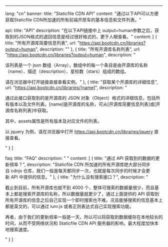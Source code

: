 ---
lang: "cn"
banner:
  title: "Staticfile CDN API"
  content: "通过以下API可以方便获取Staticfile CDN所加速的所有前端开原车的基本信息和文件列表。"

api:
  title: "API"
  description: "在以下API链接中上 output=human参数之后，获取到的JSON格式的退回信息是经过很好格式的，更于人眼查看。"
  content: [
    {
      title: "所有开源库简要信息列表",
      url: "https://api.bootcdn.cn/libraries?output=human",
      description: ""
    },
    {
      title: "所有开源库名称列表",
      url: "https://api.bootcdn.cn/libraries?output=human",
      description: "<p>该列表是一个&nbsp;json&nbsp;数组（Array），数组中的每一个条目是由开源库的名称（name）、描述（description）、星标数（stars）组成的数组。</p>请在浏览器中打开链接直接查看实例。"
    },
    {
      title: "获取某个开源库的详细信息",
      url: "https://api.bootcdn.cn/libraries/[name]",
      description: "<p><span>通过此接口获取到的是开源库的&nbsp;JSON&nbsp;对象（Object）格式的详细信息，包括所有版本以及文件列表。</span><span class='description-highlight'>[name]</span><span>是开源库的名称，可从[开源库简要信息列表]或[开源库名称列表]中获取。</span></p>
      <p><span>其中，</span><span class='description-highlight'>assets</span><span>属性是所有版本及对应文件的列表。<span></p>
      <p>以&nbsp;jquery&nbsp;为例，请在浏览器中打开 </span><a href='https://api.bootcdn.cn/libraries/jquery' class='description-highlight'>https://api.bootcdn.cn/libraries/jquery</a><span> 直接查看。</span></p>"
    }
  ]


faq:
  title: "FAQ"
  description: "  "
  content: [
    {
      title: "通过 API 获取到的数据的更新频率？",
      description: "Staticfile&nbsp;CDN&nbsp;所加速的所有开源库绝大部分同步自&nbsp;cdnjs&nbsp;仓库，我们一般是每天都同步一次，也就是每次同步的时候才会更新&nbsp;API&nbsp;中提供的信息。"
    },
    {
      title: "为什么没有搜索接口？",
      description: "<p>截止到目前，所有开源库也就不到&nbsp;4000&nbsp;个，整体可搜索的数据量很少，而且基本上都是搜索开源库的名称，所以数据量就更少了，通过上面提供的&nbsp;API&nbsp;获取到所有开源库的信息之后自己实现一个即时搜索也不难。况且能够搜索的信息基本上都是英文的，可以通过&nbsp;lunr.js&nbsp;或者正则表达式自己实现搜索功能。</p>
      <p>再者，由于我们的更新频率一般是一天，所以可以将获取到数据缓存在本地较长的时间，从而不受网络状况和&nbsp;Staticfile&nbsp;CDN&nbsp;API&nbsp;服务器的影响，最大程度加快本地搜索速度。</p>"
    }
  ]
